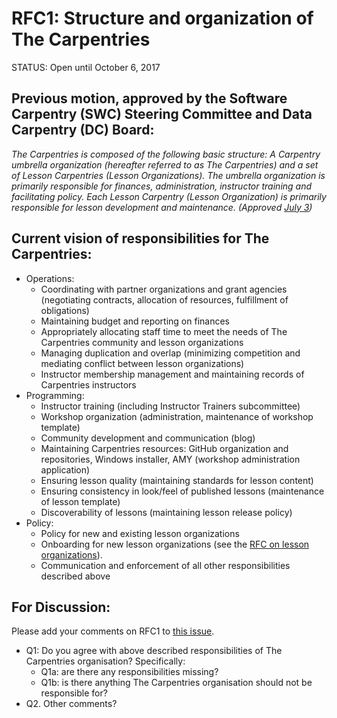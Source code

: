 # RFC1: Structure and organization of The Carpentries

STATUS: Open until October 6, 2017

## Previous motion, approved by the Software Carpentry (SWC) Steering Committee and Data Carpentry (DC) Board:

*The Carpentries is composed of the following basic structure: A Carpentry umbrella organization (hereafter 
referred to as The Carpentries) and a set of Lesson Carpentries (Lesson Organizations). The umbrella organization 
is primarily responsible for finances, administration, instructor training and facilitating policy.  Each Lesson 
Carpentry (Lesson Organization) is primarily responsible for lesson development and maintenance. 
(Approved [July 3](https://github.com/swcarpentry/board/blob/master/minutes/minutes-2017-07-03.md))*

## Current vision of responsibilities for The Carpentries:
* Operations:
  * Coordinating with partner organizations and grant agencies (negotiating contracts, allocation of resources, 
  	fulfillment of obligations)
  * Maintaining budget and reporting on finances
  * Appropriately allocating staff time to meet the needs of The Carpentries community and lesson organizations
  * Managing duplication and overlap (minimizing competition and mediating conflict between lesson organizations)
  * Instructor membership management and maintaining records of Carpentries instructors
* Programming:
  * Instructor training (including Instructor Trainers subcommittee)
  * Workshop organization (administration, maintenance of workshop template)
  * Community development and communication (blog)
  * Maintaining Carpentries resources: GitHub organization and repositories, Windows installer, AMY 
  (workshop administration application)
  * Ensuring lesson quality (maintaining standards for lesson content)
  * Ensuring consistency in look/feel of published lessons (maintenance of lesson template)
  * Discoverability of lessons (maintaining lesson release policy) 
* Policy:
  * Policy for new and existing lesson organizations
  * Onboarding for new lesson organizations (see the [RFC on lesson organizations](RFC7.md)).
  * Communication and enforcement of all other responsibilities described above

## For Discussion:

Please add your comments on RFC1 to [this issue](https://github.com/carpentries/2017Merger/issues/1).
* Q1: Do you agree with above described responsibilities of The Carpentries organisation? Specifically:
  * Q1a: are there any responsibilities missing?
  * Q1b: is there anything The Carpentries organisation should not be responsible for?
* Q2. Other comments?
